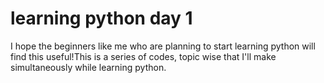 # learning python day 1
 I hope the beginners like me who are planning to start learning python will find this useful!This is a series of codes, topic wise that I'll make simultaneously while learning python.
